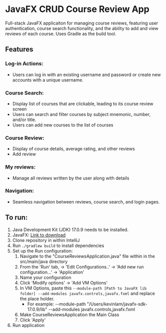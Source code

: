 # JavaFX CRUD Course Review App
Full-stack JavaFX applicaiton for managing course reviews, featuring user authentication, course search functionality, and the ability to add and view reviews of each course. Uses Gradle as the build tool.

## Features
### Log-in Actions:
- Users can log in with an existing username and password or create new accounts with a unique username.
### Course Search: 
- Display list of courses that are clickable, leading to its course review screen
- Users can search and filter courses by subject mnemonic, number, and/or title.
- Users can add new courses to the list of courses
### Course Review:
- Display of course details, average rating, and other reviews
- Add review
### My reviews:
- Manage all reviews written by the user along with details
### Navigation:
- Seamless navigation between reviews, course search, and login pages. 

## To run:
1. Java Development Kit (JDK) 17.0.9 needs to be installed.
2. JavaFX: [Link to download](https://gluonhq.com/products/javafx/)
3. Clone repository in within IntelliJ
4. Run `./gradlew build` to install dependencies
5. Set up the Run configuration:
   1. Navigate to the "CourseReviewsApplication.java" file within in the src/main/java directory
   2. From the 'Run' tab, -> 'Edit Configurations..' -> 'Add new run configuration...' -> 'Application'
   3. Name your configuration
   4. Click 'Modify options' -> 'Add VM Options'
   5. In VM Options, paste this `--module-path [Path to JavaFX lib folder] --add-modules javafx.controls,javafx.fxml` and replace the place holder.
      - For example: --module-path "/Users/kevinlam/javafx-sdk-17.0.9/lib" --add-modules javafx.controls,javafx.fxml
   6. Make CourseReviewsApplication the Main Class
   7. Click 'Apply'
6. Run application
   
